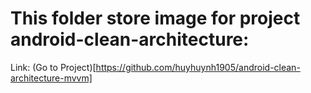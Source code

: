 # This folder store image for project android-clean-architecture:
Link: (Go to Project)[https://github.com/huyhuynh1905/android-clean-architecture-mvvm]